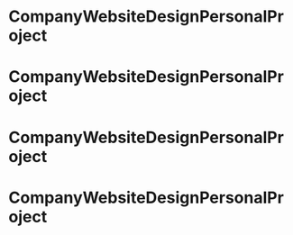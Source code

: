 # CompanyWebsiteDesignPersonalProject
# CompanyWebsiteDesignPersonalProject
# CompanyWebsiteDesignPersonalProject
# CompanyWebsiteDesignPersonalProject
